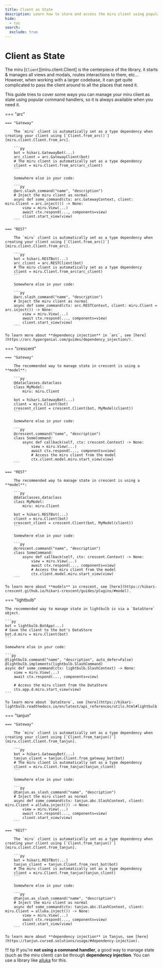 ```yaml
---
title: Client as State
description: Learn how to store and access the miru client using popular command handlers.
hide:
  - toc
search:
  exclude: true
---
```


# Client as State

The miru [`Client`][miru.client.Client] is the centerpiece of the library, it starts & manages all views and modals, routes interactions to them, etc... However, when working with a larger codebase, it can get quite complicated to pass the client around to all the places that need it.

This guide tries to cover some ways you can manage your miru client as state using popular command handlers, so it is always available when you need it.

=== "arc"

    === "Gateway"

        The `miru` client is automatically set as a type dependency when creating your client using [`Client.from_arc()`][miru.client.Client.from_arc].

        ```py
        bot = hikari.GatewayBot(...)
        arc_client = arc.GatewayClient(bot)
        # The miru client is automatically set as a type dependency
        client = miru.Client.from_arc(arc_client)
        ```

        Somewhere else in your code:

        ```py
        @arc.slash_command("name", "description")
        # Inject the miru client as normal
        async def some_command(ctx: arc.GatewayContext, client: miru.Client = arc.inject()) -> None:
            view = miru.View(...)
            await ctx.respond(..., components=view)
            client.start_view(view)
        ```

    === "REST"

        The `miru` client is automatically set as a type dependency when creating your client using [`Client.from_arc()`][miru.client.Client.from_arc].

        ```py
        bot = hikari.RESTBot(...)
        arc_client = arc.RESTClient(bot)
        # The miru client is automatically set as a type dependency
        client = miru.Client.from_arc(arc_client)
        ```

        Somewhere else in your code:

        ```py
        @arc.slash_command("name", "description")
        # Inject the miru client as normal
        async def some_command(ctx: arc.RESTContext, client: miru.Client = arc.inject()) -> None:
            view = miru.View(...)
            await ctx.respond(..., components=view)
            client.start_view(view)
        ```

    To learn more about **dependency injection** in `arc`, see [here](https://arc.hypergonial.com/guides/dependency_injection/).

=== "crescent"

    === "Gateway"

        The recommended way to manage state in crescent is using a **model**:

        ```py
        @dataclasses.dataclass
        class MyModel:
            miru: miru.Client

        bot = hikari.GatewayBot(...)
        client = miru.Client(bot)
        crescent_client = crescent.Client(bot, MyModel(client))
        ```

        Somewhere else in your code:

        ```py
        @crescent.command("name", "description")
        class SomeCommand:
            async def callback(self, ctx: crescent.Context) -> None:
                view = miru.View(...)
                await ctx.respond(..., components=view)
                # Access the miru client from the model
                ctx.client.model.miru.start_view(view)
        ```

    === "REST"

        The recommended way to manage state in crescent is using a **model**:

        ```py
        @dataclasses.dataclass
        class MyModel:
            miru: miru.Client

        bot = hikari.RESTBot(...)
        client = miru.Client(bot)
        crescent_client = crescent.Client(bot, MyModel(client))
        ```

        Somewhere else in your code:

        ```py
        @crescent.command("name", "description")
        class SomeCommand:
            async def callback(self, ctx: crescent.Context) -> None:
                view = miru.View(...)
                await ctx.respond(..., components=view)
                # Access the miru client from the model
                ctx.client.model.miru.start_view(view)
        ```

    To learn more about **models** in crescent, see [here](https://hikari-crescent.github.io/hikari-crescent/guides/plugins/#model).

=== "lightbulb"

    The recommended way to manage state in lightbulb is via a `DataStore` object.

    ```py
    bot = lightbulb.BotApp(...)
    # Save the client to the bot's DataStore
    bot.d.miru = miru.Client(bot)
    ```

    Somewhere else in your code:

    ```py
    @lightbulb.command("name", "description", auto_defer=False)
    @lightbulb.implements(lightbulb.SlashCommand)
    async def some_command(ctx: lightbulb.SlashContext) -> None:
        view = miru.View(...)
        await ctx.respond(..., components=view)

        # Access the miru client from the DataStore
        ctx.app.d.miru.start_view(view)
    ```

    To learn more about `DataStore`, see [here](https://hikari-lightbulb.readthedocs.io/en/latest/api_references/utils.html#lightbulb.utils.data_store.DataStore).

=== "tanjun"

    === "Gateway"

        The `miru` client is automatically set as a type dependency when creating your client using [`Client.from_tanjun()`][miru.client.Client.from_tanjun].

        ```py
        bot = hikari.GatewayBot(...)
        tanjun_client = tanjun.Client.from_gateway_bot(bot)
        # The miru client is automatically set as a type dependency
        client = miru.Client.from_tanjun(tanjun_client)
        ```

        Somewhere else in your code:

        ```py
        @tanjun.as_slash_command("name", "description")
        # Inject the miru client as normal
        async def some_command(ctx: tanjun.abc.SlashContext, client: miru.Client = alluka.inject()) -> None:
            view = miru.View(...)
            await ctx.respond(..., components=view)
            client.start_view(view)
        ```

    === "REST"

        The `miru` client is automatically set as a type dependency when creating your client using [`Client.from_tanjun()`][miru.client.Client.from_tanjun].

        ```py
        bot = hikari.RESTBot(...)
        tanjun_client = tanjun.Client.from_rest_bot(bot)
        # The miru client is automatically set as a type dependency
        client = miru.Client.from_tanjun(tanjun_client)
        ```

        Somewhere else in your code:

        ```py
        @tanjun.as_slash_command("name", "description")
        # Inject the miru client as normal
        async def some_command(ctx: tanjun.abc.SlashContext, client: miru.Client = alluka.inject()) -> None:
            view = miru.View(...)
            await ctx.respond(..., components=view)
            client.start_view(view)
        ```

    To learn more about **dependency injection** in Tanjun, see [here](https://tanjun.cursed.solutions/usage/#dependency-injection).

!!! tip
    If you're **not using a command handler**, a good way to manage state (such as the miru client) can be through **dependency injection**. You can use a library like [alluka](https://alluka.cursed.solutions/) for this.

